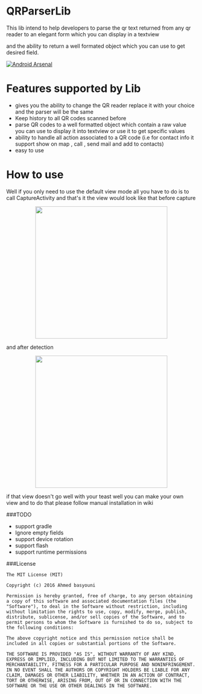 # QRParserLib

This lib intend to help developers to parse the qr text returned from any qr reader to an elegant form which you can display in a textview 

and the ability to return a well formated object which you can use to get desired field.

[![Android Arsenal](https://img.shields.io/badge/Android%20Arsenal-QRParserLib-green.svg?style=true)](https://android-arsenal.com/details/1/3785)

# Features supported by Lib

- gives you the ability to change the QR reader replace it with your choice and the parser will be the same
- Keep history to all QR codes scanned before
- parse QR codes to a well formatted object which contain a raw value you can use to display it into textview or use it to get specific   values
- ability to handle all action associated to a QR code (i.e for contact info it support show on map , call , send mail and add to contacts)
- easy to use

# How to use 

Well if you only need to use the default view mode all you have to do is to call
CaptureActivity
and that's it the view would look like that before capture 

<p align="center">
  <img src="https://raw.githubusercontent.com/ahmed-basyouni/gitImages/master/Screenshot_2016-06-22-20-25-39-647.jpeg" width="350"/>
</p>

and after detection

<p align="center">
  <img src="https://raw.githubusercontent.com/ahmed-basyouni/gitImages/master/Screenshot_2016-06-22-20-34-49-427.jpeg" width="350"/>
</p>

if that view doesn't go well with your teast well you can make your own view and to do that please follow manual installation in wiki

###TODO

- support gradle 
- Ignore empty fields
- support device rotation
- support flash
- support runtime permissions 


###License

    The MIT License (MIT)

    Copyright (c) 2016 Ahmed basyouni

    Permission is hereby granted, free of charge, to any person obtaining a copy of this software and associated documentation files (the "Software"), to deal in the Software without restriction, including without limitation the rights to use, copy, modify, merge, publish, distribute, sublicense, and/or sell copies of the Software, and to permit persons to whom the Software is furnished to do so, subject to the following conditions:

    The above copyright notice and this permission notice shall be included in all copies or substantial portions of the Software.

    THE SOFTWARE IS PROVIDED "AS IS", WITHOUT WARRANTY OF ANY KIND, EXPRESS OR IMPLIED, INCLUDING BUT NOT LIMITED TO THE WARRANTIES OF MERCHANTABILITY, FITNESS FOR A PARTICULAR PURPOSE AND NONINFRINGEMENT. IN NO EVENT SHALL THE AUTHORS OR COPYRIGHT HOLDERS BE LIABLE FOR ANY CLAIM, DAMAGES OR OTHER LIABILITY, WHETHER IN AN ACTION OF CONTRACT, TORT OR OTHERWISE, ARISING FROM, OUT OF OR IN CONNECTION WITH THE SOFTWARE OR THE USE OR OTHER DEALINGS IN THE SOFTWARE.



